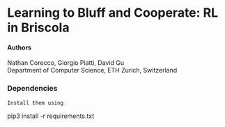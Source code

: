 # Learning to Bluff and Cooperate: RL in Briscola

#### Authors
Nathan Corecco, Giorgio Piatti, David Gu \
Department of Computer Science, ETH Zurich, Switzerland


### Dependencies
```
Install them using
```
pip3 install -r requirements.txt
```